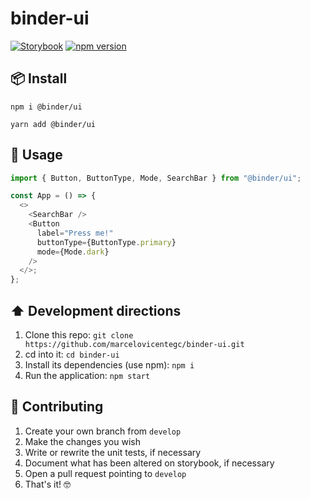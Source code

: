 # binder-ui

[![Storybook](https://cdn.jsdelivr.net/gh/storybookjs/brand@master/badge/badge-storybook.svg)](https://binder-ui.netlify.com/) [![npm version](https://badge.fury.io/js/%40binder%2Fui.svg)](https://www.npmjs.com/package/@binder/ui)

## 📦 Install

`npm i @binder/ui`

`yarn add @binder/ui`

## 🔨 Usage

```typescript
import { Button, ButtonType, Mode, SearchBar } from "@binder/ui";

const App = () => {
  <>
    <SearchBar />
    <Button
      label="Press me!"
      buttonType={ButtonType.primary}
      mode={Mode.dark}
    />
  </>;
};
```

## ⬆️ Development directions

1. Clone this repo: `git clone https://github.com/marcelovicentegc/binder-ui.git`
2. cd into it: `cd binder-ui`
3. Install its dependencies (use npm): `npm i`
4. Run the application: `npm start`

## 🤝 Contributing

1. Create your own branch from `develop`
2. Make the changes you wish
3. Write or rewrite the unit tests, if necessary
4. Document what has been altered on storybook, if necessary
5. Open a pull request pointing to `develop`
6. That's it! 🤓
